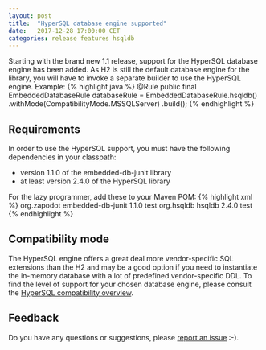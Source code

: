 ```yaml
---
layout: post
title:  "HyperSQL database engine supported"
date:   2017-12-28 17:00:00 CET
categories: release features hsqldb
---
```

Starting with the brand new 1.1 release, support for the HyperSQL database engine has been added. As H2 is still the default database engine for the library, you will have to invoke a separate builder to use the HyperSQL engine.
Example:
{% highlight java %}
@Rule
public final EmbeddedDatabaseRule databaseRule =
                EmbeddedDatabaseRule.hsqldb()
                                    .withMode(CompatibilityMode.MSSQLServer)
                                    .build();
{% endhighlight %}

## Requirements
In order to use the HyperSQL support, you must have the following dependencies in your classpath:
* version 1.1.0 of the embedded-db-junit library
* at least version 2.4.0 of the HyperSQL library

For the lazy programmer, add these to your Maven POM:
{% highlight xml %}
<dependency>
  <groupId>org.zapodot</groupId>
  <artifactId>embedded-db-junit</artifactId>
  <version>1.1.0</version>
  <scope>test</scope>
</dependency>
<dependency>
  <groupId>org.hsqldb</groupId>
  <artifactId>hsqldb</artifactId>
  <version>2.4.0</version>
  <scope>test</scope>
</dependency>
{% endhighlight %}

## Compatibility mode
The HyperSQL engine offers a great deal more vendor-specific SQL extensions than the H2 and may be a good option if you need to instantiate the in-memory database with a lot of predefined vendor-specific DDL. To find the level of support for your chosen database engine, please consult the [HyperSQL compatibility overview](http://hsqldb.org/doc/2.0/guide/compatibility-chapt.html#coc_compatibility_other).

## Feedback
Do you have any questions or suggestions, please [report an issue](https://github.com/zapodot/embedded-db-junit/issues) :-).
